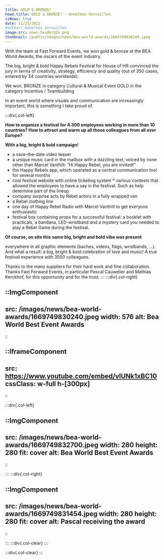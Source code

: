 ```yaml
---
title: GOLD & BRONZE!
head.title: GOLD & BRONZE! - Anneleen Vernaillen
isNews: true
date: 11/25/2022
#author: Anneleen Vernaillen
image.src: news-header@2x.png
thumbnail: /public/images/news/bea-world-awards/1669749830240.jpeg
---
```

With the team at Fast Forward Events, we won gold & bronze at the BEA World Awards, the oscars of the event industry. 

The big, bright & bold Happy Rebels Festival for House of HR convinced the jury in terms of creativity, strategy, efficiency and quality (out of 350 cases, entered by 34 countries worldwide). 

We won. 
BRONZE in category Cultural & Musical Event 
GOLD in the category Incentive / Teambuilding 

In an event world where visuals and communication are increasingly important, this is something I take proud of.

<!--more-->

:::div{.col-left}

**How to organize a festival for 4.300 employees working in more than 10 countries? How to attract and warm up all those colleagues from all over Europe?**

**With a big, bright & bold campaign!**

* a save-the-date video teaser 
* a unique music card in the mailbox with a dazzling text, voiced by none other than Marcel Vanthilt: “Hi Happy Rebel, you are invited!” 
* the Happy Rebels app, which operated as a central communication tool for several months 
* cool festival website with online ticketing system * various contests that allowed the employees to have a say in the festival. Such as help determine part of the lineup 
* company surprise acts by Rebel actors in a fully wrapped van 
* a Rebel clothing line 
* one day of Happy Rebel Radio with Marcel Vanthilt to get everyone enthusiastic 
* festival box containing props for a successful festival: a booklet with practicals, a bandana, LED-wristband and a mystery card you needed to play a Rebel Game during the festival. 

**Of course, on site this same big, bright and bold vibe was present**

everywhere in all graphic elements (baches, videos, flags, wristbands, …). And what a result: a big, bright & bold celebration of love and music! A true festival experience with 3500 colleagues. 

Thanks to the many suppliers for their hard work and fine collaboration. 
Thanks Fast Forward Events, in particular Pascal Cauwelier and Mathias Kerckhof, for this opportunity and for the trust. 
:::
:::div{.col-right}

::ImgComponent
---
src: /images/news/bea-world-awards/1669749830240.jpeg
width: 576
alt: Bea World Best Event Awards
---
::

::IframeComponent
---
src: https://www.youtube.com/embed/vlUNk1xBC10
cssClass: w-full h-[300px]
---
::

:::div{.col-left}

::ImgComponent
---
src: /images/news/bea-world-awards/1669749832700.jpeg
width: 280
height: 280
fit: cover
alt: Bea World Best Event Awards
---
::

:::
:::div{.col-right}

::ImgComponent
---
src: /images/news/bea-world-awards/1669749831454.jpeg
width: 280
height: 280
fit: cover
alt: Pascal receiving the award
---
::

:::
:::div{.col-clear}
:::

:::div{.col-clear}
:::



